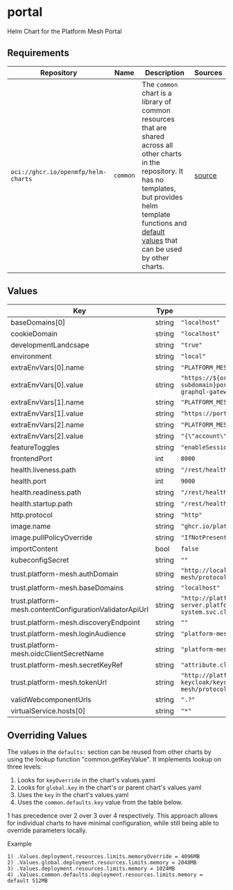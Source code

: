 # portal

Helm Chart for the Platform Mesh Portal

## Requirements

| Repository | Name | Description | Sources |
|------------|------|-------------|---------|
| `oci://ghcr.io/openmfp/helm-charts` | `common` | The `common` chart is a library of common resources that are shared across all other charts in the repository. It has no templates, but provides helm template functions and [default values](https://github.com/openmfp/helm-charts/blob/main/charts/common/values.yaml) that can be used by other charts. |[source](https://github.com/openmfp/helm-charts/tree/main/charts/common)|
## Values
| Key | Type | Default | Description |
|-----|------|---------|-------------|
| baseDomains[0] | string | `"localhost"` |  |
| cookieDomain | string | `"localhost"` |  |
| developmentLandcsape | string | `"true"` |  |
| environment | string | `"local"` |  |
| extraEnvVars[0].name | string | `"PLATFORM_MESH_PORTAL_CONTEXT_CRD_GATEWAY_API_URL"` |  |
| extraEnvVars[0].value | string | `"https://${org-subdomain}portal.dev.local:8443/api/kubernetes-graphql-gateway/root:orgs:${org-name}/graphql"` |  |
| extraEnvVars[1].name | string | `"PLATFORM_MESH_PORTAL_CONTEXT_IAM_SERVICE_API_URL"` |  |
| extraEnvVars[1].value | string | `"https://portal.dev.local:8443/iam/query"` |  |
| extraEnvVars[2].name | string | `"PLATFORM_MESH_PORTAL_CONTEXT_IAM_ENTITY_CONFIG"` |  |
| extraEnvVars[2].value | string | `"{\"account\":{\"contextProperty\":\"entityId\"}}"` |  |
| featureToggles | string | `"enableSessionAutoRefresh=true"` |  |
| frontendPort | int | `8000` |  |
| health.liveness.path | string | `"/rest/health"` |  |
| health.port | int | `9000` |  |
| health.readiness.path | string | `"/rest/health"` |  |
| health.startup.path | string | `"/rest/health"` |  |
| http.protocol | string | `"http"` |  |
| image.name | string | `"ghcr.io/platform-mesh/portal"` |  |
| image.pullPolicyOverride | string | `"IfNotPresent"` |  |
| importContent | bool | `false` |  |
| kubeconfigSecret | string | `""` |  |
| trust.platform-mesh.authDomain | string | `"http://localhost:8000/keycloak/realms/platform-mesh/protocol/openid-connect/auth"` |  |
| trust.platform-mesh.baseDomains | string | `"localhost"` |  |
| trust.platform-mesh.contentConfigurationValidatorApiUrl | string | `"http://platform-mesh-extension-manager-operator-server.platform-mesh-system.svc.cluster.local:8088/validate"` |  |
| trust.platform-mesh.discoveryEndpoint | string | `""` |  |
| trust.platform-mesh.loginAudience | string | `"platform-mesh"` |  |
| trust.platform-mesh.oidcClientSecretName | string | `"platform-mesh-client"` |  |
| trust.platform-mesh.secretKeyRef | string | `"attribute.client_secret"` |  |
| trust.platform-mesh.tokenUrl | string | `"http://platform-mesh-keycloak/keycloak/realms/platform-mesh/protocol/openid-connect/token"` |  |
| validWebcomponentUrls | string | `".?"` |  |
| virtualService.hosts[0] | string | `"*"` |  |

## Overriding Values

The values in the `defaults:` section can be reused from other charts by using the lookup function "common.getKeyValue". It implements lookup on three levels:

1. Looks for `keyOverride` in the chart's values.yaml
2. Looks for `global.key` in the chart's or parent chart's values.yaml
3. Uses the `key` in the chart's values.yaml
4. Uses the `common.defaults.key` value from the table below.

1 has precedence over 2 over 3 over 4 respectively. This approach allows for individual charts to have minimal configuration, while still being able to override parameters locally.

Example
```
1) .Values.deployment.resources.limits.memoryOverride = 4096MB
2) .Values.global.deployment.resources.limits.memory = 2048MB
3) .Values.deployment.resources.limits.memory = 1024MB
4) .Values.common.defaults.deployment.resources.limits.memory = default 512MB
```
